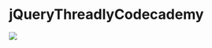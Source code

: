 # jQueryThreadlyCodecademy

<img src="https://cloud.githubusercontent.com/assets/19864300/20543820/6c074106-b15b-11e6-955e-f99d2e91e514.png"/>
